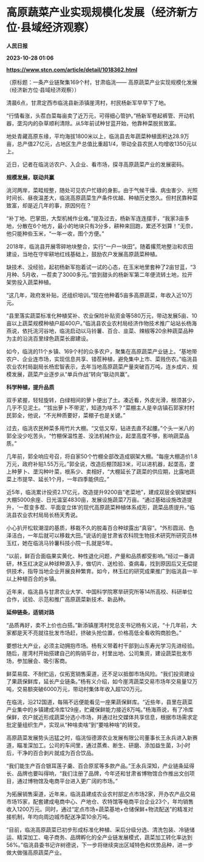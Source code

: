# 高原蔬菜产业实现规模化发展（经济新方位·县域经济观察）
**人民日报**

**2023-10-28 01:06**

**https://www.stcn.com/article/detail/1018362.html**

（原标题：一条产业链聚集169个村，甘肃临洮—— 高原蔬菜产业实现规模化发展（经济新方位·县域经济观察））

清晨6点，甘肃定西市临洮县新添镇崖湾村，村民杨新军早早下了地。

“行情看涨，头茬白菜每亩卖了近万元，可得细心管护。”杨新军卷起裤管、开动机器，垄沟内的杂草顺利清除。从5年前试种甘蓝开始，他靠种菜脱贫致富。

地处青藏高原东缘，平均海拔1800米以上，临洮县去年蔬菜种植面积达28.9万亩，总产值27亿元，占地区生产总值比重超1/4，带动全县农民人均增收1350元以上。

近日，记者在临洮访农户、入企业、看市场，探寻高原蔬菜产业的发展密码。

**规模发展，联动共赢**

洮河两岸，菜畦规整，随处可见农户忙碌的身影。由于气候干燥、病虫害少、光照时间长、昼夜温差大，临洮高原蔬菜生产条件优越、种植历史悠久。但村民靠种菜致富，却是近几年的事，原因何在？

“补丁地、巴掌田，大型机械作业难。”提及过去，杨新军连连摆手，“我家3亩多地，分散在6个地方，最小的地块只有3分多，耕种来回跑，累还不划算！”无奈，他只能种些玉米，“一年一收，图个方便。”

2018年，临洮县开展零碎地块整合，实行“一户一块田”。随着撂荒地整治和农田建设，当地在守牢耕地红线基础上，鼓励农户发展高原蔬菜种植。

缺技术、没经验，起初杨新军抱着试一试的心态，在玉米地里套种了2亩甘蓝，“3月种、5月收，一茬卖了3000多元。”尝到甜头的杨新军第二年便流转土地，拉开架势投入蔬菜种植。

“这几年，政府发补贴，还组织培训。”现在他种着5亩多高原蔬菜，年收入近10万元。

“县里落实蔬菜标准化种植奖补、农业保险补贴资金等580万元，带动发展5亩、10亩以上蔬菜规模种植户超400户。”临洮县农业农村局经济作物技术推广站站长杨海燕说，依托洮河谷地，临洮启动以马铃薯、百合、韭菜、辣椒等20余种蔬菜品种为主的沿洮百里绿色蔬菜长廊建设。

如今，临洮的11个乡镇、169个村的众多农户，聚集在高原蔬菜产业链上。“基地带农户、企业连市场，实现信息共享、错茬种植，避免集中上市、菜贱伤农。”临洮县农业农村局副局长杨宏智表示，去年当地高原蔬菜产量突破百万吨，连乡成片、规模发展，蔬菜产业逐步从“单兵作战”转向“联动共赢”。

**科学种植，提升品质**

双手紧握，轻轻旋转，白绿相间的萝卜便出了土。凑近看，外皮光滑，根须甚少，几乎不见泥土。“‘拔出萝卜不带泥’，知道为啥不？”菜棚主人是辛店镇石郭家村村民郭全，他说，“不光种质要好，菜棚子也是关键。”

过去，临洮农民种菜多用竹片大棚。“又低又窄，钻进去直不起腰。”个头一米八的郭全没少吃苦头，“竹棚保温性差、没法机械作业，起垄高度不够，影响蔬菜品质。”

几年前，郭全响应号召，将自家50个竹棚全部改造成钢架大棚。“每座大棚造价1.8万元，政府补贴1.55万元。”郭全说，改造后棚顶超3米，可以进机器，起垄高，垄上种萝卜、垄沟种叶菜，根系少、卖相好，“大棚延长了蔬菜的供应期，比露地蔬菜上市提早、延长1个月，一年四季能供应。”

近5年，临洮累计投资2.17亿元，改造提升9200亩“老菜地”，建成双层全钢架塑料大棚5000余座、日光温室4830亩，发展设施蔬菜7万亩。“通过基础设施改造提升，‘一茬变多茬、平面变立体’的现代高原蔬菜种植体系成形，蔬菜品质提升。”临洮县农业农村局局长杨天秀说。

小心扒开松软潮湿的基质，移栽不久的脱毒百合种球露出“真容”。“外形圆润、色泽洁白，一年后就可以移栽大田。”说话的是甘肃省农科院生物技术研究所研究员林玉红，她在临洮马铃薯科技小院一扎就是5年。

“以前，鲜百合面临果实黄化、种性退化问题，产量和品质都受影响。”经过一番调研，林玉红决定从种球种源入手，做切片、送检验、查病毒，找到原因后又无偿提供技术，指导当地企业开展良种繁育。如今，林玉红的研究成果推广到临洮县一半以上种植百合的乡镇。

近年来，临洮县与甘肃农业大学、中国科学院寒旱研究所等14所高校、科研单位合作，试验、示范和推广高原蔬菜新技术、新品种。

**延伸链条，适销对路**

“品质再好，卖不上价也白搭。”新添镇崖湾村党总支书记杨有义说，“十几年前，大家都是天不亮就往批发市场赶，挤破头抢位置，价格高低全看收购商脸色。”

要想壮大产业，必须主动拥抱市场。杨有义带着村干部到山东寿光学习先进经验。随后，崖湾村开始搭建自己的购销平台，村里出地、公司集资，建设蔬菜批发市场，参加展会、吸引客商。

鲜菜易腐、不耐贮运，仅拓宽销售渠道，还不足以抵御市场风险。“我们投资建设了果蔬保鲜库，延长产业链条。”杨有义介绍，如今崖湾蔬菜交易市场年交易量12万吨，交易额突破6000万元，带动村集体年收入超120万元。

在临洮，沿212国道，每隔不远便能看见一座果蔬保鲜库。“近些年，县里在蔬菜产业集中的乡镇建成冷库129座，贮藏保鲜能力接近8万吨。”杨海燕说，有了冷库保鲜，农户就近形成蔬菜分选小市场，并通过社交媒体共享信息，根据市场需求定批定量组织生产，实现从“种啥卖啥”到“要啥种啥”的转变。

高原蔬菜发展势头迅猛之时，临洮恒德源农业发展有限公司董事长王永兵进入新赛道，瞄准深加工。公司的车间里，通过蒸煮、断生、研磨、添加益生菌，3小时后，干净的百合剥片就成为百合饮品。

“我们能生产百合银耳莲子羹、百合原浆等多款产品。”王永兵深知，产业链条延得长、品牌也要叫得响，“我们注册了品牌，今年还和甘肃省博物馆合作推出文创项目，通过博物馆及电商平台进入更广阔的市场。”

为拓展销售渠道，近年来，临洮县建成农业农村部定点市场2家，开办农产品交易市场15家，配套建成电商中心、产地仓、农特馆等电商平台企业23个，年均销售收入1200万元。同时，通过“定点市场+蔬菜基地+仓储保鲜+物流配送”的精准对接机制，年均向周边城市配送净菜10余万吨。

“目前，临洮高原蔬菜已初步形成标准化种植、采后分级分选、清洗包装、冷链储运、精深加工、电子商务、品牌孵化的全产业链发展模式，蔬菜加工转化率达到56%。”临洮县委书记许树德说，下一步将继续突出区域特色和优势品种，进一步做大做强高原蔬菜产业。
